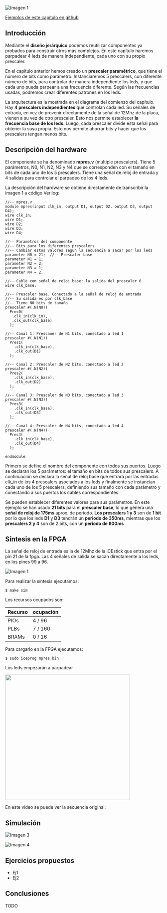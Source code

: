 ![Imagen 1](https://github.com/Obijuan/open-fpga-verilog-tutorial/raw/master/tutorial/T06-multiples-prescalers/images/mpres-1.png)

[Ejemplos de este capítulo en github](https://github.com/Obijuan/open-fpga-verilog-tutorial/tree/master/tutorial/T06-multiples-prescalers)

## Introducción
Mediante el **diseño jerárquico** podemos reutilizar componentes ya probados para construir otros más complejos. En este capítulo haremos parpadear 4 leds de manera independiente, cada uno con su propio prescaler.

  En el capítulo anterior hemos creado un **prescaler paramétrico**, que tiene el número de bits como parámetro. Instanciaremos 5 prescalers, con diferente número de bits, para controlar de manera independiente los leds, y que cada uno pueda parpear a una frecuencia diferente. Según las frecuencias usadas, podremos crear diferentes patrones en los leds.

  La arquitectura es la mostrada en el diagrama del comienzo del capítulo. Hay **4 prescalers independientes** que controlan cada led. Su señales de entrada, en vez de provenir directamente de la señal de 12Mhz de la placa, vienen a su vez de otro prescaler. Esto nos permite establecer **la frecuencia base de los leds**. Luego, cada prescaler divide esta señal para obtener la suya propia. Esto nos permite ahorrar bits y hacer que los prescalers tengan menos bits.

## Descripción del hardware

El componente se ha denominado **mpres.v** (multiple prescalers). Tiene 5 parámetros, N0, N1, N2, N3 y N4 que se corresponden con el tamaño en bits de cada uno de los 5 prescalers. Tiene una señal de reloj de entrada y 4 salidas para controlar el parpadeo de los 4 leds.

La descripción del hardware se obtiene directamente de transcribir la imagen 1 a código Verilog:

    //-- mpres.v
    module mpres(input clk_in, output D1, output D2, output D3, output D4);
    wire clk_in;
    wire D1;
    wire D2;
    wire D3;
    wire D4;
    
    //-- Parametros del componente
    //-- Bits para los diferentes prescalers
    //-- Cambiar estos valores segun la secuencia a sacar por los leds
    parameter N0 = 21;  //-- Prescaler base
    parameter N1 = 1;
    parameter N2 = 2;
    parameter N3 = 1;
    parameter N4 = 2;
    
    //-- Cable con señal de reloj base: la salida del prescaler 0
    wire clk_base;
    
    //-- Prescaler base. Conectado a la señal de reloj de entrada
    //-- Su salida es por clk_base
    //-- Tiene N0 bits de tamaño
    prescaler #(.N(N0))  
      Pres0(
       .clk_in(clk_in),
       .clk_out(clk_base)
      );
    
    //-- Canal 1: Prescaner de N1 bits, conectado a led 1
    prescaler #(.N(N1))
      Pres1(
        .clk_in(clk_base),
        .clk_out(D1)
      );
    
    //-- Canal 2: Prescaler de N2 bits, conectado a led 2
    prescaler #(.N(N2))
      Pres2(
        .clk_in(clk_base),
        .clk_out(D2)
      );
    
    //-- Canal 3: Prescaler de N3 bits, conectado a led 3
    prescaler #(.N(N3))
      Pres3(
        .clk_in(clk_base),
        .clk_out(D3)
      );
    
    //-- Canal 4: Prescaler de N4 bits, conectado a led 4
    prescaler #(.N(N4))
      Pres4(
        .clk_in(clk_base),
        .clk_out(D4)
      );
    
    endmodule

Primero se define el nombre del componente con todos sus puertos. Luego se declaran los 5 parámetros: el tamaño en bits de todos sus prescalers. A continuación se declara la señal de reloj base que entrará por las entradas clk_in de los 4 prescalers asociados a los leds y finalmente se instancian cada uno de los 5 prescalers, definiendo sus tamaño con cada parámetro y conectando a sus puertos los cables correspondientes

Se pueden establecer diferentes valores para sus parámetros. En este ejemplo se han usado **21 bits** para el **prescaler base**, lo que genera una **señal de reloj de 175ms** aprox. de periodo. **Los prescalers 1 y 3** son de **1 bit** por lo que los leds **D1** y **D3** tendrán un **periodo de 350ms**, mientras que los **prescalers 2 y 4** son de 2 bits, con un **periodo de 800ms**

## Síntesis en la FPGA

La señal de reloj de entrada es la de 12Mhz de la iCEstick que entra por el pin 21 de la fpga. Las 4 señales de salida se sacan directamente a los leds, en los pines 99 a 96.

![Imagen 1](https://github.com/Obijuan/open-fpga-verilog-tutorial/raw/master/tutorial/T06-multiples-prescalers/images/mpres-1.png)

Para realizar la síntesis ejecutamos:

    $ make sim

Los recursos ocupados son:

| Recurso  | ocupación
|----------|-----------
|PIOs      | 4 / 96
|PLBs      | 7 / 160
|BRAMs     | 0 / 16

Para cargarlo en la FPGA ejecutamos:

    $ sudo iceprog mpres.bin

Los leds empezarán a parpadear

<img src="https://github.com/Obijuan/open-fpga-verilog-tutorial/raw/master/tutorial/T06-multiples-prescalers/images/T06-mpres-iCEstick-1.png" width="400" align="center">

En este vídeo se puede ver la secuencia original:



## Simulación

![Imagen 3]()

![Imagen 4]()

## Ejercicios propuestos
* Ej1
* Ej2

## Conclusiones
TODO






